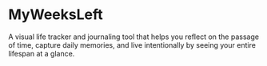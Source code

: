 # MyWeeksLeft
A visual life tracker and journaling tool that helps you reflect on the passage of time, capture daily memories, and live intentionally by seeing your entire lifespan at a glance.
